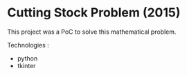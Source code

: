 # Cutting Stock Problem (2015)
This project was a PoC to solve this mathematical problem.

Technologies : 
- python
- tkinter 

